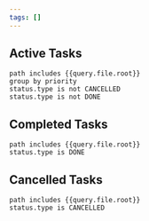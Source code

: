 ```yaml
---
tags: []
---
```


## Active Tasks
```tasks
path includes {{query.file.root}}
group by priority
status.type is not CANCELLED
status.type is not DONE
```

## Completed Tasks
```tasks
path includes {{query.file.root}}
status.type is DONE
```

## Cancelled Tasks
```tasks
path includes {{query.file.root}}
status.type is CANCELLED
```
